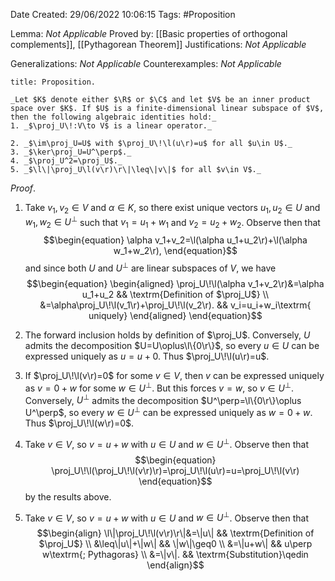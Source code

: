 <div class="topSpace"></div>

Date Created: 29/06/2022 10:06:15
Tags: #Proposition

Lemma: _Not Applicable_
Proved by: [[Basic properties of orthogonal complements]], [[Pythagorean Theorem]]
Justifications: _Not Applicable_

Generalizations: _Not Applicable_
Counterexamples: _Not Applicable_

``` ad-Proposition
title: Proposition.

_Let $K$ denote either $\R$ or $\C$ and let $V$ be an inner product space over $K$. If $U$ is a finite-dimensional linear subspace of $V$, then the following algebraic identities hold:_
1. _$\proj_U\!:V\to V$ is a linear operator._

2. _$\im\proj_U=U$ with $\proj_U\!\l(u\r)=u$ for all $u\in U$._
3. _$\ker\proj_U=U^\perp$._
4. _$\proj_U^2=\proj_U$._
5. _$\l\|\proj_U\l(v\r)\r\|\leq\|v\|$ for all $v\in V$._

```

_Proof_. 
1. Take $v_1,v_2\in V$ and $\alpha\in K$, so there exist unique vectors $u_1,u_2\in U$ and $w_1,w_2\in U^\perp$ such that $v_1=u_1+w_1$ and $v_2=u_2+w_2$. Observe then that
$$\begin{equation}
    \alpha v_1+v_2=\l(\alpha u_1+u_2\r)+\l(\alpha w_1+w_2\r),
\end{equation}$$
and since both $U$ and $U^\perp$ are linear subspaces of $V$, we have
$$\begin{equation}
    \begin{aligned}
        \proj_U\!\l(\alpha v_1+v_2\r)&=\alpha u_1+u_2 && \textrm{Definition of $\proj_U$} \\
        &=\alpha\proj_U\!\l(v_1\r)+\proj_U\!\l(v_2\r). && v_i=u_i+w_i\textrm{ uniquely}
    \end{aligned}
\end{equation}$$

2. The forward inclusion holds by definition of $\proj_U$. Conversely, $U$ admits the decomposition $U=U\oplus\l\{0\r\}$, so every $u\in U$ can be expressed uniquely as $u=u+0$. Thus $\proj_U\!\l(u\r)=u$.
3. If $\proj_U\!\l(v\r)=0$ for some $v\in V$, then $v$ can be expressed uniquely as $v=0+w$ for some $w\in U^\perp$. But this forces $v=w$, so $v\in U^\perp$. Conversely, $U^\perp$ admits the decomposition $U^\perp=\l\{0\r\}\oplus U^\perp$, so every $w\in U^\perp$ can be expressed uniquely as $w=0+w$. Thus $\proj_U\!\l(w\r)=0$.
4. Take $v\in V$, so $v=u+w$ with $u\in U$ and $w\in U^\perp$. Observe then that
$$\begin{equation}
    \proj_U\!\l(\proj_U\!\l(v\r)\r)=\proj_U\!\l(u\r)=u=\proj_U\!\l(v\r)
\end{equation}$$
by the results above.
5. Take $v\in V$, so $v=u+w$ with $u\in U$ and $w\in U^\perp$. Observe then that
$$\begin{align}
    \l\|\proj_U\!\l(v\r)\r\|&=\|u\| && \textrm{Definition of $\proj_U$} \\
    &\leq\|u\|+\|w\| && \|w\|\geq0 \\
    &=\|u+w\| && u\perp w\textrm{; Pythagoras} \\
    &=\|v\|. && \textrm{Substitution}\qedin
\end{align}$$
